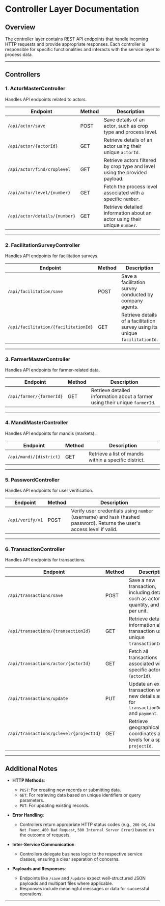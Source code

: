 # Controller Layer Documentation

## Overview
The controller layer contains REST API endpoints that handle incoming HTTP requests and provide appropriate responses. Each controller is responsible for specific functionalities and interacts with the service layer to process data.

---

## Controllers

### 1. **ActorMasterController**
Handles API endpoints related to actors.

| **Endpoint**         | **Method** | **Description**                                                                                   |
|-----------------------|------------|---------------------------------------------------------------------------------------------------|
| `/api/actor/save`     | POST       | Save details of an actor, such as crop type and process level.                                   |
| `/api/actor/{actorId}`| GET        | Retrieve details of an actor using their unique `actorId`.                                       |
| `/api/actor/find/croplevel` | GET  | Retrieve actors filtered by crop type and level using the provided payload.                      |
| `/api/actor/level/{number}`| GET   | Fetch the process level associated with a specific `number`.                                     |
| `/api/actor/details/{number}`| GET | Retrieve detailed information about an actor using their unique `number`.                       |

---

### 2. **FacilitationSurveyController**
Handles API endpoints for facilitation surveys.

| **Endpoint**                   | **Method** | **Description**                                                                                   |
|--------------------------------|------------|---------------------------------------------------------------------------------------------------|
| `/api/facilitation/save`       | POST       | Save a facilitation survey conducted by company agents.                                           |
| `/api/facilitation/{facilitationId}` | GET   | Retrieve details of a facilitation survey using its unique `facilitationId`.                     |

---

### 3. **FarmerMasterController**
Handles API endpoints for farmer-related data.

| **Endpoint**              | **Method** | **Description**                                                                                   |
|---------------------------|------------|---------------------------------------------------------------------------------------------------|
| `/api/farmer/{farmerId}`  | GET        | Retrieve detailed information about a farmer using their unique `farmerId`.                      |

---

### 4. **MandiMasterController**
Handles API endpoints for mandis (markets).

| **Endpoint**              | **Method** | **Description**                                                                                   |
|---------------------------|------------|---------------------------------------------------------------------------------------------------|
| `/api/mandi/{district}`   | GET        | Retrieve a list of mandis within a specific district.                                             |

---

### 5. **PasswordController**
Handles API endpoints for user verification.

| **Endpoint**               | **Method** | **Description**                                                                                   |
|----------------------------|------------|---------------------------------------------------------------------------------------------------|
| `/api/verify/v1`           | POST       | Verify user credentials using `number` (username) and `hash` (hashed password). Returns the user's access level if valid. |

---

### 6. **TransactionController**
Handles API endpoints for transactions.

| **Endpoint**                     | **Method** | **Description**                                                                                   |
|----------------------------------|------------|---------------------------------------------------------------------------------------------------|
| `/api/transactions/save`         | POST       | Save a new transaction, including details such as actor ID, quantity, and price per unit.         |
| `/api/transactions/{transactionId}` | GET     | Retrieve detailed information about a transaction using its unique `transactionId`.               |
| `/api/transactions/actor/{actorId}`| GET      | Fetch all transactions associated with a specific actor (`actorId`).                              |
| `/api/transactions/update`       | PUT       | Update an existing transaction with new details and files for `transactionDocument` and `payment`. |
| `/api/transactions/gclevel/{projectId}` | GET  | Retrieve geographical coordinates and levels for a specific `projectId`.                         |

---

## Additional Notes

- **HTTP Methods**:
    - `POST`: For creating new records or submitting data.
    - `GET`: For retrieving data based on unique identifiers or query parameters.
    - `PUT`: For updating existing records.

- **Error Handling**:
    - Controllers return appropriate HTTP status codes (e.g., `200 OK`, `404 Not Found`, `400 Bad Request`, `500 Internal Server Error`) based on the outcome of requests.

- **Inter-Service Communication**:
    - Controllers delegate business logic to the respective service classes, ensuring a clear separation of concerns.

- **Payloads and Responses**:
    - Endpoints like `/save` and `/update` expect well-structured JSON payloads and multipart files where applicable.
    - Responses include meaningful messages or data for successful operations.

---
